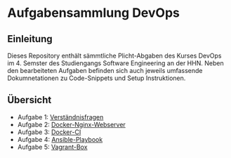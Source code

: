 # Aufgabensammlung DevOps

## Einleitung

Dieses Repository enthält sämmtliche Plicht-Abgaben des Kurses DevOps im 4. Semster des
Studiengangs Software Engineering an der HHN. Neben den bearbeiteten Aufgaben befinden sich auch
jeweils umfassende Dokumnetationen zu Code-Snippets und Setup Instruktionen.

## Übersicht

* Aufgabe 1: [Verständnisfragen](./verständnisfragen/README.md)
* Aufgabe 2: [Docker-Nginx-Webserver](./docker-nginx-webserver/)
* Aufgabe 3: [Docker-CI](./docker-ci/README.md)
* Aufgabe 4: [Ansible-Playbook](./ansible-playbook/README.md)
* Aufgabe 5: [Vagrant-Box](./vagrant-box/README.md)

